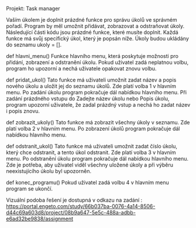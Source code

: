 Projekt: Task manager

Vaším úkolem je doplnit prázdné funkce pro správu úkolů ve správném pořadí. Program by měl umožnit přidávat, zobrazovat a odstraňovat úkoly. Následující části kódu jsou prázdné funkce, které musíte doplnit. Každá funkce má svůj specifický úkol, který je popsán níže. Úkoly budou ukládány do seznamu ukoly = [].


def hlavni_menu()
Funkce hlavního menu, která poskytuje možnosti pro přidání, zobrazení a odstranění úkolu. Pokud uživatel zadá neplatnou volbu, program ho upozorní a nechá uživatele opakovat znovu volbu.


def pridat_ukol()
Tato funkce má uživateli umožnit zadat název a popis nového úkolu a uložit jej do seznamu úkolů. Zde platí volba 1 v hlavním menu. Po zadání úkolu program pokračuje dál nabídkou hlavního menu. Při zadání prázdného vstupu do Zadejte název úkolu nebo Popis úkolu, program upozorní uživatele, že zadal prázdný vstup a nechá ho zadat název i popis znovu.


def zobrazit_ukoly()
Tato funkce má zobrazit všechny úkoly v seznamu. Zde platí volba 2 v hlavním menu. Po zobrazení úkolů program pokračuje dál nabídkou hlavního menu.


def odstranit_ukol()
Tato funkce má uživateli umožnit zadat číslo úkolu, který chce odstranit, a tento úkol odstranit. Zde platí volba 3 v hlavním menu. Po odstranění úkolu program pokračuje dál nabídkou hlavního menu. Zde je potřeba, aby uživatel viděl všechny uložené úkoly a při výběru neexistujícího úkolu byl upozorněn.


def konec_programu()
Pokud uživatel zadá volbu 4 v hlavním menu program se ukončí.


Vizuální podoba řešení je dostupná v odkazu na zadání : 
https://portal.engeto.com/study/66b037ba-0076-4a14-8506-d44c69a603d8/project/08b9a647-5e5c-488a-adbb-e6ad32be9838/assignment
